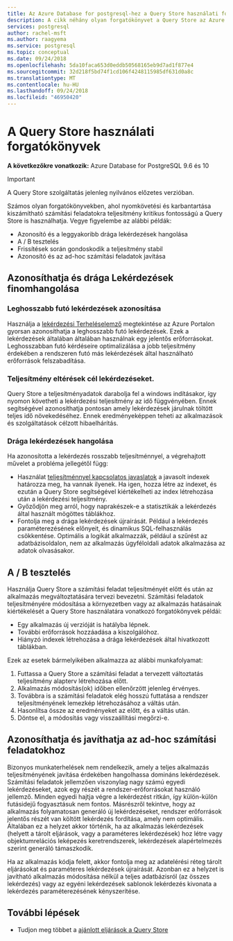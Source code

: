 ```yaml
---
title: Az Azure Database for postgresql-hez a Query Store használati forgatókönyvek
description: A cikk néhány olyan forgatókönyvet a Query Store az Azure Database for PostgreSQL-hez.
services: postgresql
author: rachel-msft
ms.author: raagyema
ms.service: postgresql
ms.topic: conceptual
ms.date: 09/24/2018
ms.openlocfilehash: 5da10faca653d0eddb50568165eb9d7ad1f877e4
ms.sourcegitcommit: 32d218f5bd74f1cd106f4248115985df631d0a8c
ms.translationtype: MT
ms.contentlocale: hu-HU
ms.lasthandoff: 09/24/2018
ms.locfileid: "46950420"
---
```

# <a name="usage-scenarios-for-query-store"></a>A Query Store használati forgatókönyvek

**A következőkre vonatkozik:** Azure Database for PostgreSQL 9.6 és 10

> [!IMPORTANT]
> A Query Store szolgáltatás jelenleg nyilvános előzetes verzióban.

Számos olyan forgatókönyvekben, ahol nyomkövetési és karbantartása kiszámítható számítási feladatokra teljesítmény kritikus fontosságú a Query Store is használhatja. Vegye figyelembe az alábbi példák: 
- Azonosító és a leggyakoribb drága lekérdezések hangolása 
- A / B tesztelés 
- Frissítések során gondoskodik a teljesítmény stabil 
- Azonosító és az ad-hoc számítási feladatok javítása 

## <a name="identify-and-tune-expensive-queries"></a>Azonosíthatja és drága Lekérdezések finomhangolása 

### <a name="identify-longest-running-queries"></a>Leghosszabb futó lekérdezések azonosítása 
Használja a [lekérdezési Terheléselemző](concepts-query-performance-insight.md) megtekintése az Azure Portalon gyorsan azonosíthatja a leghosszabb futó lekérdezések. Ezek a lekérdezések általában általában használnak egy jelentős erőforrásokat. Leghosszabban futó kérdéseire optimalizálása a jobb teljesítmény érdekében a rendszeren futó más lekérdezések által használható erőforrások felszabadítása. 

### <a name="target-queries-with-performance-deltas"></a>Teljesítmény eltérések cél lekérdezéseket. 
Query Store a teljesítményadatok darabolja fel a windows indításakor, így nyomon követheti a lekérdezési teljesítmény az idő függvényében. Ennek segítségével azonosíthatja pontosan amely lekérdezések járulnak töltött teljes idő növekedéséhez. Ennek eredményeképpen teheti az alkalmazások és szolgáltatások célzott hibaelhárítás.

### <a name="tuning-expensive-queries"></a>Drága lekérdezések hangolása 
Ha azonosította a lekérdezés rosszabb teljesítménnyel, a végrehajtott művelet a probléma jellegétől függ: 
- Használat [teljesítménnyel kapcsolatos javaslatok](concepts-performance-recommendations.md) a javasolt indexek határozza meg, ha vannak ilyenek. Ha igen, hozza létre az indexet, és ezután a Query Store segítségével kiértékelheti az index létrehozása után a lekérdezési teljesítmény. 
- Győződjön meg arról, hogy naprakészek-e a statisztikák a lekérdezés által használt mögöttes táblákhoz.
- Fontolja meg a drága lekérdezések újraírását. Például a lekérdezés paraméterezésének előnyeit, és dinamikus SQL-felhasználás csökkentése. Optimális a logikát alkalmazzák, például a szűrést az adatbázisoldalon, nem az alkalmazás ügyféloldali adatok alkalmazása az adatok olvasásakor. 


## <a name="ab-testing"></a>A / B tesztelés 
Használja Query Store a számítási feladat teljesítményét előtt és után az alkalmazás megváltoztatására tervezi bevezetni. Számítási feladatok teljesítményére módosítása a környezetben vagy az alkalmazás hatásainak kiértékelését a Query Store használatára vonatkozó forgatókönyvek példái: 
- Egy alkalmazás új verzióját is hatályba lépnek. 
- További erőforrások hozzáadása a kiszolgálóhoz. 
- Hiányzó indexek létrehozása a drága lekérdezések által hivatkozott táblákban. 
 
Ezek az esetek bármelyikében alkalmazza az alábbi munkafolyamat: 
1. Futtassa a Query Store a számítási feladat a tervezett változtatás teljesítmény alapterv létrehozása előtt. 
2. Alkalmazás módosítás(ok) időben ellenőrzött jelenleg érvényes. 
3. Továbbra is a számítási feladatok elég hosszú futtatása a rendszer teljesítményének lemezkép létrehozásához a váltás után. 
4. Hasonlítsa össze az eredményeket az előtt, és a váltás után. 
5. Döntse el, a módosítás vagy visszaállítási megőrzi-e. 


## <a name="identify-and-improve-ad-hoc-workloads"></a>Azonosíthatja és javíthatja az ad-hoc számítási feladatokhoz 
Bizonyos munkaterhelések nem rendelkezik, amely a teljes alkalmazás teljesítményének javítása érdekében hangolhassa domináns lekérdezések. Számítási feladatok jellemzően viszonylag nagy számú egyedi lekérdezéseket, azok egy részét a rendszer-erőforrásokat használó jellemző. Minden egyedi hajtja végre a lekérdezést ritkán, így külön-külön futásidejű fogyasztásuk nem fontos. Másrészről tekintve, hogy az alkalmazás folyamatosan generáló új lekérdezéseket, rendszer erőforrások jelentős részét van költött lekérdezés fordítása, amely nem optimális. Általában ez a helyzet akkor történik, ha az alkalmazás lekérdezések (helyett a tárolt eljárások, vagy a paraméteres lekérdezések) hoz létre vagy objektumrelációs leképezés keretrendszerek, lekérdezések alapértelmezés szerint generáló támaszkodik. 
 
Ha az alkalmazás kódja felett, akkor fontolja meg az adatelérési réteg tárolt eljárásokat és paraméteres lekérdezések újraírását. Azonban ez a helyzet is javítható alkalmazás módosítása nélkül a teljes adatbázisról (az összes lekérdezés) vagy az egyéni lekérdezések sablonok lekérdezés kivonata a lekérdezés paraméterezésének kényszerítése. 

## <a name="next-steps"></a>További lépések
- Tudjon meg többet a [ajánlott eljárások a Query Store](concepts-query-store-best-practices.md)